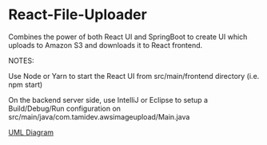 # React-File-Uploader
Combines the power of both React UI and SpringBoot to create UI which uploads to Amazon S3 and downloads it to React frontend.

NOTES:

Use Node or Yarn to start the React UI from src/main/frontend directory (i.e. npm start)

On the backend server side, use IntelliJ or Eclipse to setup a Build/Debug/Run configuration on src/main/java/com.tamidev.awsimageupload/Main.java


[UML Diagram](thetamigill/React-File-Uploader/blob/main/src/main/java/com/tamidev/awsimageupload/images/AWS-File-Uploader.png)
